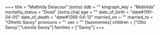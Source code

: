 +++
title = "Mathilda Delacour"
[extra]
ddb = ""
kingraph_key = "Mathilda"
mortality_status = "Dead"
[extra.cha]
age = ""
date_of_birth = "date#1191-04-05"
date_of_death = "date#1266-04-12"
married_on = ""
married_to = "Othello Savoy"
pronouns = ""
sex = ""
[taxonomies]
children = ["Otto Savoy","Leonila Savoy"]
families = ["Savoy"]
+++

